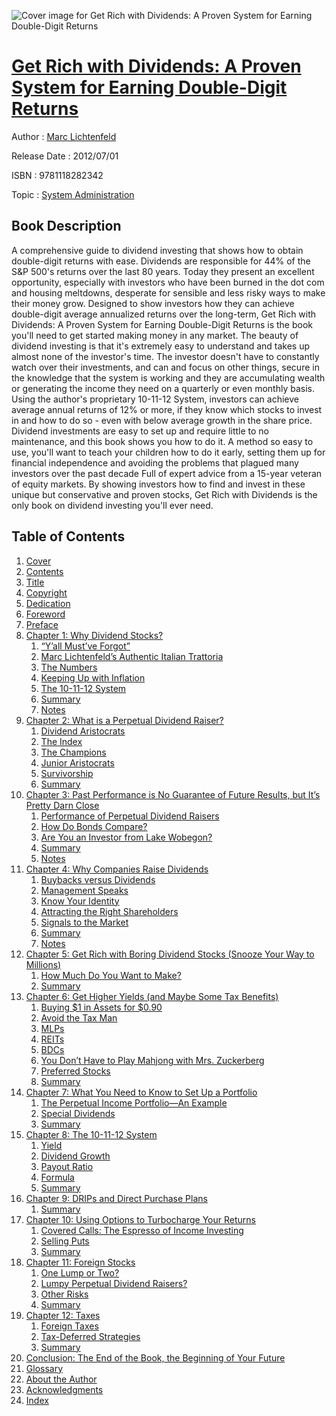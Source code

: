 ![Cover image for Get Rich with Dividends: A Proven System for Earning Double-Digit Returns](https://imgdetail.ebookreading.net/cover/cover/system_admin/EB9781118282342.jpg)

[Get Rich with Dividends: A Proven System for Earning Double-Digit Returns](https://ebookreading.net/view/book/Get+Rich+with+Dividends%3A+A+Proven+System+for+Earning+Double-Digit+Returns-EB9781118282342_1.html "Get Rich with Dividends: A Proven System for Earning Double-Digit Returns")
====================================================================================================================

Author : [Marc Lichtenfeld](https://ebookreading.net/search/author/Marc+Lichtenfeld)

Release Date : 2012/07/01

ISBN : 9781118282342

Topic : [System Administration](https://ebookreading.net/search/category/system-administration)

Book Description
-----------------

A comprehensive guide to dividend investing that shows how to obtain double-digit returns with ease.
Dividends are responsible for 44% of the S&amp;P 500's returns over the last 80 years. Today they present an excellent opportunity, especially with investors who have been burned in the dot com and housing meltdowns, desperate for sensible and less risky ways to make their money grow. Designed to show investors how they can achieve double-digit average annualized returns over the long-term, Get Rich with Dividends: A Proven System for Earning Double-Digit Returns is the book you'll need to get started making money in any market.
The beauty of dividend investing is that it's extremely easy to understand and takes up almost none of the investor's time. The investor doesn't have to constantly watch over their investments, and can and focus on other things, secure in the knowledge that the system is working and they are accumulating wealth or generating the income they need on a quarterly or even monthly basis.
Using the author's proprietary 10-11-12 System, investors can achieve average annual returns of 12% or more, if they know which stocks to invest in and how to do so - even with below average growth in the share price.
Dividend investments are easy to set up and require little to no maintenance, and this book shows you how to do it.
A method so easy to use, you'll want to teach your children how to do it early, setting them up for financial independence and avoiding the problems that plagued many investors over the past decade
Full of expert advice from a 15-year veteran of equity markets.
By showing investors how to find and invest in these unique but conservative and proven stocks, Get Rich with Dividends is the only book on dividend investing you'll ever need.
              
Table of Contents
-----------------

1. [Cover](https://ebookreading.net/view/book/Get+Rich+with+Dividends%3A+A+Proven+System+for+Earning+Double-Digit+Returns-EB9781118282342_1.html)
1. [Contents](https://ebookreading.net/view/book/Get+Rich+with+Dividends%3A+A+Proven+System+for+Earning+Double-Digit+Returns-EB9781118282342_2.html)
1. [Title](https://ebookreading.net/view/book/Get+Rich+with+Dividends%3A+A+Proven+System+for+Earning+Double-Digit+Returns-EB9781118282342_3.html)
1. [Copyright](https://ebookreading.net/view/book/Get+Rich+with+Dividends%3A+A+Proven+System+for+Earning+Double-Digit+Returns-EB9781118282342_4.html)
1. [Dedication](https://ebookreading.net/view/book/Get+Rich+with+Dividends%3A+A+Proven+System+for+Earning+Double-Digit+Returns-EB9781118282342_5.html)
1. [Foreword](https://ebookreading.net/view/book/Get+Rich+with+Dividends%3A+A+Proven+System+for+Earning+Double-Digit+Returns-EB9781118282342_6.html)
1. [Preface](https://ebookreading.net/view/book/Get+Rich+with+Dividends%3A+A+Proven+System+for+Earning+Double-Digit+Returns-EB9781118282342_7.html)
1. [Chapter 1: Why Dividend Stocks?](https://ebookreading.net/view/book/Get+Rich+with+Dividends%3A+A+Proven+System+for+Earning+Double-Digit+Returns-EB9781118282342_8.html)
    1. [“Y’all Must’ve Forgot”](https://ebookreading.net/view/book/Get+Rich+with+Dividends%3A+A+Proven+System+for+Earning+Double-Digit+Returns-EB9781118282342_9.html#sec1)
    1. [Marc Lichtenfeld’s Authentic Italian Trattoria](https://ebookreading.net/view/book/Get+Rich+with+Dividends%3A+A+Proven+System+for+Earning+Double-Digit+Returns-EB9781118282342_10.html#sec2)
    1. [The Numbers](https://ebookreading.net/view/book/Get+Rich+with+Dividends%3A+A+Proven+System+for+Earning+Double-Digit+Returns-EB9781118282342_11.html#sec3)
    1. [Keeping Up with Inflation](https://ebookreading.net/view/book/Get+Rich+with+Dividends%3A+A+Proven+System+for+Earning+Double-Digit+Returns-EB9781118282342_12.html#sec4)
    1. [The 10-11-12 System](https://ebookreading.net/view/book/Get+Rich+with+Dividends%3A+A+Proven+System+for+Earning+Double-Digit+Returns-EB9781118282342_13.html#sec5)
    1. [Summary](https://ebookreading.net/view/book/Get+Rich+with+Dividends%3A+A+Proven+System+for+Earning+Double-Digit+Returns-EB9781118282342_14.html#sec6)
    1. [Notes](https://ebookreading.net/view/book/Get+Rich+with+Dividends%3A+A+Proven+System+for+Earning+Double-Digit+Returns-EB9781118282342_15.html#sec7)
1. [Chapter 2: What is a Perpetual Dividend Raiser?](https://ebookreading.net/view/book/Get+Rich+with+Dividends%3A+A+Proven+System+for+Earning+Double-Digit+Returns-EB9781118282342_16.html)
    1. [Dividend Aristocrats](https://ebookreading.net/view/book/Get+Rich+with+Dividends%3A+A+Proven+System+for+Earning+Double-Digit+Returns-EB9781118282342_17.html#sec8)
    1. [The Index](https://ebookreading.net/view/book/Get+Rich+with+Dividends%3A+A+Proven+System+for+Earning+Double-Digit+Returns-EB9781118282342_18.html#sec9)
    1. [The Champions](https://ebookreading.net/view/book/Get+Rich+with+Dividends%3A+A+Proven+System+for+Earning+Double-Digit+Returns-EB9781118282342_19.html#sec10)
    1. [Junior Aristocrats](https://ebookreading.net/view/book/Get+Rich+with+Dividends%3A+A+Proven+System+for+Earning+Double-Digit+Returns-EB9781118282342_20.html#sec11)
    1. [Survivorship](https://ebookreading.net/view/book/Get+Rich+with+Dividends%3A+A+Proven+System+for+Earning+Double-Digit+Returns-EB9781118282342_21.html#sec12)
    1. [Summary](https://ebookreading.net/view/book/Get+Rich+with+Dividends%3A+A+Proven+System+for+Earning+Double-Digit+Returns-EB9781118282342_22.html#sec13)
1. [Chapter 3: Past Performance is No Guarantee of Future Results, but It’s Pretty Darn Close](https://ebookreading.net/view/book/Get+Rich+with+Dividends%3A+A+Proven+System+for+Earning+Double-Digit+Returns-EB9781118282342_23.html)
    1. [Performance of Perpetual Dividend Raisers](https://ebookreading.net/view/book/Get+Rich+with+Dividends%3A+A+Proven+System+for+Earning+Double-Digit+Returns-EB9781118282342_24.html#sec14)
    1. [How Do Bonds Compare?](https://ebookreading.net/view/book/Get+Rich+with+Dividends%3A+A+Proven+System+for+Earning+Double-Digit+Returns-EB9781118282342_25.html#sec15)
    1. [Are You an Investor from Lake Wobegon?](https://ebookreading.net/view/book/Get+Rich+with+Dividends%3A+A+Proven+System+for+Earning+Double-Digit+Returns-EB9781118282342_26.html#sec16)
    1. [Summary](https://ebookreading.net/view/book/Get+Rich+with+Dividends%3A+A+Proven+System+for+Earning+Double-Digit+Returns-EB9781118282342_27.html#sec17)
    1. [Notes](https://ebookreading.net/view/book/Get+Rich+with+Dividends%3A+A+Proven+System+for+Earning+Double-Digit+Returns-EB9781118282342_28.html#sec18)
1. [Chapter 4: Why Companies Raise Dividends](https://ebookreading.net/view/book/Get+Rich+with+Dividends%3A+A+Proven+System+for+Earning+Double-Digit+Returns-EB9781118282342_29.html)
    1. [Buybacks versus Dividends](https://ebookreading.net/view/book/Get+Rich+with+Dividends%3A+A+Proven+System+for+Earning+Double-Digit+Returns-EB9781118282342_30.html#sec19)
    1. [Management Speaks](https://ebookreading.net/view/book/Get+Rich+with+Dividends%3A+A+Proven+System+for+Earning+Double-Digit+Returns-EB9781118282342_31.html#sec20)
    1. [Know Your Identity](https://ebookreading.net/view/book/Get+Rich+with+Dividends%3A+A+Proven+System+for+Earning+Double-Digit+Returns-EB9781118282342_32.html#sec21)
    1. [Attracting the Right Shareholders](https://ebookreading.net/view/book/Get+Rich+with+Dividends%3A+A+Proven+System+for+Earning+Double-Digit+Returns-EB9781118282342_33.html#sec22)
    1. [Signals to the Market](https://ebookreading.net/view/book/Get+Rich+with+Dividends%3A+A+Proven+System+for+Earning+Double-Digit+Returns-EB9781118282342_34.html#sec23)
    1. [Summary](https://ebookreading.net/view/book/Get+Rich+with+Dividends%3A+A+Proven+System+for+Earning+Double-Digit+Returns-EB9781118282342_35.html#sec24)
    1. [Notes](https://ebookreading.net/view/book/Get+Rich+with+Dividends%3A+A+Proven+System+for+Earning+Double-Digit+Returns-EB9781118282342_36.html#sec25)
1. [Chapter 5: Get Rich with Boring Dividend Stocks (Snooze Your Way to Millions)](https://ebookreading.net/view/book/Get+Rich+with+Dividends%3A+A+Proven+System+for+Earning+Double-Digit+Returns-EB9781118282342_37.html)
    1. [How Much Do You Want to Make?](https://ebookreading.net/view/book/Get+Rich+with+Dividends%3A+A+Proven+System+for+Earning+Double-Digit+Returns-EB9781118282342_38.html#sec26)
    1. [Summary](https://ebookreading.net/view/book/Get+Rich+with+Dividends%3A+A+Proven+System+for+Earning+Double-Digit+Returns-EB9781118282342_39.html#sec27)
1. [Chapter 6: Get Higher Yields (and Maybe Some Tax Benefits)](https://ebookreading.net/view/book/Get+Rich+with+Dividends%3A+A+Proven+System+for+Earning+Double-Digit+Returns-EB9781118282342_40.html)
    1. [Buying $1 in Assets for $0.90](https://ebookreading.net/view/book/Get+Rich+with+Dividends%3A+A+Proven+System+for+Earning+Double-Digit+Returns-EB9781118282342_41.html#sec28)
    1. [Avoid the Tax Man](https://ebookreading.net/view/book/Get+Rich+with+Dividends%3A+A+Proven+System+for+Earning+Double-Digit+Returns-EB9781118282342_42.html#sec29)
    1. [MLPs](https://ebookreading.net/view/book/Get+Rich+with+Dividends%3A+A+Proven+System+for+Earning+Double-Digit+Returns-EB9781118282342_43.html#sec30)
    1. [REITs](https://ebookreading.net/view/book/Get+Rich+with+Dividends%3A+A+Proven+System+for+Earning+Double-Digit+Returns-EB9781118282342_44.html#sec31)
    1. [BDCs](https://ebookreading.net/view/book/Get+Rich+with+Dividends%3A+A+Proven+System+for+Earning+Double-Digit+Returns-EB9781118282342_45.html#sec32)
    1. [You Don’t Have to Play Mahjong with Mrs. Zuckerberg](https://ebookreading.net/view/book/Get+Rich+with+Dividends%3A+A+Proven+System+for+Earning+Double-Digit+Returns-EB9781118282342_46.html#sec33)
    1. [Preferred Stocks](https://ebookreading.net/view/book/Get+Rich+with+Dividends%3A+A+Proven+System+for+Earning+Double-Digit+Returns-EB9781118282342_47.html#sec34)
    1. [Summary](https://ebookreading.net/view/book/Get+Rich+with+Dividends%3A+A+Proven+System+for+Earning+Double-Digit+Returns-EB9781118282342_48.html#sec35)
1. [Chapter 7: What You Need to Know to Set Up a Portfolio](https://ebookreading.net/view/book/Get+Rich+with+Dividends%3A+A+Proven+System+for+Earning+Double-Digit+Returns-EB9781118282342_49.html)
    1. [The Perpetual Income Portfolio—An Example](https://ebookreading.net/view/book/Get+Rich+with+Dividends%3A+A+Proven+System+for+Earning+Double-Digit+Returns-EB9781118282342_50.html#sec36)
    1. [Special Dividends](https://ebookreading.net/view/book/Get+Rich+with+Dividends%3A+A+Proven+System+for+Earning+Double-Digit+Returns-EB9781118282342_51.html#sec37)
    1. [Summary](https://ebookreading.net/view/book/Get+Rich+with+Dividends%3A+A+Proven+System+for+Earning+Double-Digit+Returns-EB9781118282342_52.html#sec38)
1. [Chapter 8: The 10-11-12 System](https://ebookreading.net/view/book/Get+Rich+with+Dividends%3A+A+Proven+System+for+Earning+Double-Digit+Returns-EB9781118282342_53.html)
    1. [Yield](https://ebookreading.net/view/book/Get+Rich+with+Dividends%3A+A+Proven+System+for+Earning+Double-Digit+Returns-EB9781118282342_54.html#sec39)
    1. [Dividend Growth](https://ebookreading.net/view/book/Get+Rich+with+Dividends%3A+A+Proven+System+for+Earning+Double-Digit+Returns-EB9781118282342_55.html#sec40)
    1. [Payout Ratio](https://ebookreading.net/view/book/Get+Rich+with+Dividends%3A+A+Proven+System+for+Earning+Double-Digit+Returns-EB9781118282342_56.html#sec41)
    1. [Formula](https://ebookreading.net/view/book/Get+Rich+with+Dividends%3A+A+Proven+System+for+Earning+Double-Digit+Returns-EB9781118282342_57.html#sec42)
    1. [Summary](https://ebookreading.net/view/book/Get+Rich+with+Dividends%3A+A+Proven+System+for+Earning+Double-Digit+Returns-EB9781118282342_58.html#sec43)
1. [Chapter 9: DRIPs and Direct Purchase Plans](https://ebookreading.net/view/book/Get+Rich+with+Dividends%3A+A+Proven+System+for+Earning+Double-Digit+Returns-EB9781118282342_59.html)
    1. [Summary](https://ebookreading.net/view/book/Get+Rich+with+Dividends%3A+A+Proven+System+for+Earning+Double-Digit+Returns-EB9781118282342_60.html#sec44)
1. [Chapter 10: Using Options to Turbocharge Your Returns](https://ebookreading.net/view/book/Get+Rich+with+Dividends%3A+A+Proven+System+for+Earning+Double-Digit+Returns-EB9781118282342_61.html)
    1. [Covered Calls: The Espresso of Income Investing](https://ebookreading.net/view/book/Get+Rich+with+Dividends%3A+A+Proven+System+for+Earning+Double-Digit+Returns-EB9781118282342_62.html#sec45)
    1. [Selling Puts](https://ebookreading.net/view/book/Get+Rich+with+Dividends%3A+A+Proven+System+for+Earning+Double-Digit+Returns-EB9781118282342_63.html#sec46)
    1. [Summary](https://ebookreading.net/view/book/Get+Rich+with+Dividends%3A+A+Proven+System+for+Earning+Double-Digit+Returns-EB9781118282342_64.html#sec47)
1. [Chapter 11: Foreign Stocks](https://ebookreading.net/view/book/Get+Rich+with+Dividends%3A+A+Proven+System+for+Earning+Double-Digit+Returns-EB9781118282342_65.html)
    1. [One Lump or Two?](https://ebookreading.net/view/book/Get+Rich+with+Dividends%3A+A+Proven+System+for+Earning+Double-Digit+Returns-EB9781118282342_66.html#sec48)
    1. [Lumpy Perpetual Dividend Raisers?](https://ebookreading.net/view/book/Get+Rich+with+Dividends%3A+A+Proven+System+for+Earning+Double-Digit+Returns-EB9781118282342_67.html#sec49)
    1. [Other Risks](https://ebookreading.net/view/book/Get+Rich+with+Dividends%3A+A+Proven+System+for+Earning+Double-Digit+Returns-EB9781118282342_68.html#sec50)
    1. [Summary](https://ebookreading.net/view/book/Get+Rich+with+Dividends%3A+A+Proven+System+for+Earning+Double-Digit+Returns-EB9781118282342_69.html#sec51)
1. [Chapter 12: Taxes](https://ebookreading.net/view/book/Get+Rich+with+Dividends%3A+A+Proven+System+for+Earning+Double-Digit+Returns-EB9781118282342_70.html)
    1. [Foreign Taxes](https://ebookreading.net/view/book/Get+Rich+with+Dividends%3A+A+Proven+System+for+Earning+Double-Digit+Returns-EB9781118282342_71.html#sec52)
    1. [Tax-Deferred Strategies](https://ebookreading.net/view/book/Get+Rich+with+Dividends%3A+A+Proven+System+for+Earning+Double-Digit+Returns-EB9781118282342_72.html#sec53)
    1. [Summary](https://ebookreading.net/view/book/Get+Rich+with+Dividends%3A+A+Proven+System+for+Earning+Double-Digit+Returns-EB9781118282342_73.html#sec54)
1. [Conclusion: The End of the Book, the Beginning of Your Future](https://ebookreading.net/view/book/Get+Rich+with+Dividends%3A+A+Proven+System+for+Earning+Double-Digit+Returns-EB9781118282342_74.html)
1. [Glossary](https://ebookreading.net/view/book/Get+Rich+with+Dividends%3A+A+Proven+System+for+Earning+Double-Digit+Returns-EB9781118282342_75.html)
1. [About the Author](https://ebookreading.net/view/book/Get+Rich+with+Dividends%3A+A+Proven+System+for+Earning+Double-Digit+Returns-EB9781118282342_76.html)
1. [Acknowledgments](https://ebookreading.net/view/book/Get+Rich+with+Dividends%3A+A+Proven+System+for+Earning+Double-Digit+Returns-EB9781118282342_77.html)
1. [Index](https://ebookreading.net/view/book/Get+Rich+with+Dividends%3A+A+Proven+System+for+Earning+Double-Digit+Returns-EB9781118282342_78.html)
